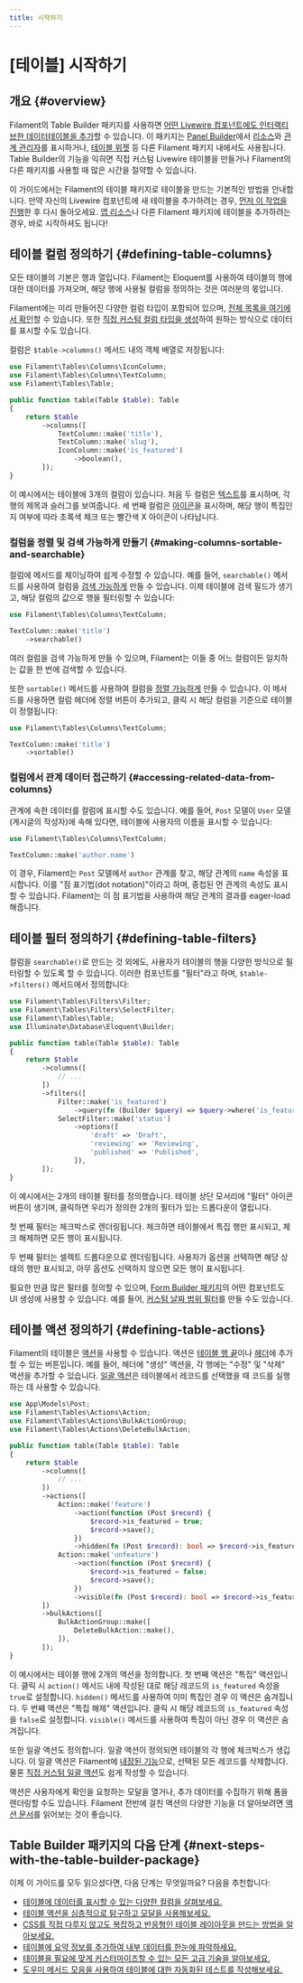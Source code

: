 ```yaml
---
title: 시작하기
---
```

# [테이블] 시작하기

## 개요 {#overview}

Filament의 Table Builder 패키지를 사용하면 [어떤 Livewire 컴포넌트에도 인터랙티브한 데이터테이블을 추가](adding-a-table-to-a-livewire-component)할 수 있습니다. 이 패키지는 [Panel Builder](../panels/getting-started)에서 [리소스](../panels/resources/getting-started)와 [관계 관리자](../panels/resources/relation-managers)를 표시하거나, [테이블 위젯](../panels/dashboard#table-widgets) 등 다른 Filament 패키지 내에서도 사용됩니다. Table Builder의 기능을 익히면 직접 커스텀 Livewire 테이블을 만들거나 Filament의 다른 패키지를 사용할 때 많은 시간을 절약할 수 있습니다.

이 가이드에서는 Filament의 테이블 패키지로 테이블을 만드는 기본적인 방법을 안내합니다. 만약 자신의 Livewire 컴포넌트에 새 테이블을 추가하려는 경우, [먼저 이 작업을 진행](adding-a-table-to-a-livewire-component)한 후 다시 돌아오세요. [앱 리소스](../panels/resources/getting-started)나 다른 Filament 패키지에 테이블을 추가하려는 경우, 바로 시작하셔도 됩니다!

## 테이블 컬럼 정의하기 {#defining-table-columns}

모든 테이블의 기본은 행과 열입니다. Filament는 Eloquent를 사용하여 테이블의 행에 대한 데이터를 가져오며, 해당 행에 사용될 컬럼을 정의하는 것은 여러분의 몫입니다.

Filament에는 미리 만들어진 다양한 컬럼 타입이 포함되어 있으며, [전체 목록을 여기에서 확인](columns/getting-started#available-columns)할 수 있습니다. 또한 [직접 커스텀 컬럼 타입을 생성](columns/custom)하여 원하는 방식으로 데이터를 표시할 수도 있습니다.

컬럼은 `$table->columns()` 메서드 내의 객체 배열로 저장됩니다:

```php
use Filament\Tables\Columns\IconColumn;
use Filament\Tables\Columns\TextColumn;
use Filament\Tables\Table;

public function table(Table $table): Table
{
    return $table
        ->columns([
            TextColumn::make('title'),
            TextColumn::make('slug'),
            IconColumn::make('is_featured')
                ->boolean(),
        ]);
}
```

<AutoScreenshot name="tables/getting-started/columns" alt="컬럼이 있는 테이블" version="3.x" />

이 예시에서는 테이블에 3개의 컬럼이 있습니다. 처음 두 컬럼은 [텍스트](columns/text)를 표시하며, 각 행의 제목과 슬러그를 보여줍니다. 세 번째 컬럼은 [아이콘](columns/icon)을 표시하며, 해당 행이 특집인지 여부에 따라 초록색 체크 또는 빨간색 X 아이콘이 나타납니다.

### 컬럼을 정렬 및 검색 가능하게 만들기 {#making-columns-sortable-and-searchable}

컬럼에 메서드를 체이닝하여 쉽게 수정할 수 있습니다. 예를 들어, `searchable()` 메서드를 사용하여 컬럼을 [검색 가능하게](columns/getting-started#searching) 만들 수 있습니다. 이제 테이블에 검색 필드가 생기고, 해당 컬럼의 값으로 행을 필터링할 수 있습니다:

```php
use Filament\Tables\Columns\TextColumn;

TextColumn::make('title')
    ->searchable()
```

<AutoScreenshot name="tables/getting-started/searchable-columns" alt="검색 가능한 컬럼이 있는 테이블" version="3.x" />

여러 컬럼을 검색 가능하게 만들 수 있으며, Filament는 이들 중 어느 컬럼이든 일치하는 값을 한 번에 검색할 수 있습니다.

또한 `sortable()` 메서드를 사용하여 컬럼을 [정렬 가능하게](columns/getting-started#sorting) 만들 수 있습니다. 이 메서드를 사용하면 컬럼 헤더에 정렬 버튼이 추가되고, 클릭 시 해당 컬럼을 기준으로 테이블이 정렬됩니다:

```php
use Filament\Tables\Columns\TextColumn;

TextColumn::make('title')
    ->sortable()
```

<AutoScreenshot name="tables/getting-started/sortable-columns" alt="정렬 가능한 컬럼이 있는 테이블" version="3.x" />

### 컬럼에서 관계 데이터 접근하기 {#accessing-related-data-from-columns}

관계에 속한 데이터를 컬럼에 표시할 수도 있습니다. 예를 들어, `Post` 모델이 `User` 모델(게시글의 작성자)에 속해 있다면, 테이블에 사용자의 이름을 표시할 수 있습니다:

```php
use Filament\Tables\Columns\TextColumn;

TextColumn::make('author.name')
```

<AutoScreenshot name="tables/getting-started/relationship-columns" alt="관계 컬럼이 있는 테이블" version="3.x" />

이 경우, Filament는 `Post` 모델에서 `author` 관계를 찾고, 해당 관계의 `name` 속성을 표시합니다. 이를 "점 표기법(dot notation)"이라고 하며, 중첩된 먼 관계의 속성도 표시할 수 있습니다. Filament는 이 점 표기법을 사용하여 해당 관계의 결과를 eager-load 해줍니다.

## 테이블 필터 정의하기 {#defining-table-filters}

컬럼을 `searchable()`로 만드는 것 외에도, 사용자가 테이블의 행을 다양한 방식으로 필터링할 수 있도록 할 수 있습니다. 이러한 컴포넌트를 "필터"라고 하며, `$table->filters()` 메서드에서 정의합니다:

```php
use Filament\Tables\Filters\Filter;
use Filament\Tables\Filters\SelectFilter;
use Filament\Tables\Table;
use Illuminate\Database\Eloquent\Builder;

public function table(Table $table): Table
{
    return $table
        ->columns([
            // ...
        ])
        ->filters([
            Filter::make('is_featured')
                ->query(fn (Builder $query) => $query->where('is_featured', true)),
            SelectFilter::make('status')
                ->options([
                    'draft' => 'Draft',
                    'reviewing' => 'Reviewing',
                    'published' => 'Published',
                ]),
        ]);
}
```

<AutoScreenshot name="tables/getting-started/filters" alt="필터가 있는 테이블" version="3.x" />

이 예시에서는 2개의 테이블 필터를 정의했습니다. 테이블 상단 모서리에 "필터" 아이콘 버튼이 생기며, 클릭하면 우리가 정의한 2개의 필터가 있는 드롭다운이 열립니다.

첫 번째 필터는 체크박스로 렌더링됩니다. 체크하면 테이블에서 특집 행만 표시되고, 체크 해제하면 모든 행이 표시됩니다.

두 번째 필터는 셀렉트 드롭다운으로 렌더링됩니다. 사용자가 옵션을 선택하면 해당 상태의 행만 표시되고, 아무 옵션도 선택하지 않으면 모든 행이 표시됩니다.

필요한 만큼 많은 필터를 정의할 수 있으며, [Form Builder 패키지](../forms/getting-started)의 어떤 컴포넌트도 UI 생성에 사용할 수 있습니다. 예를 들어, [커스텀 날짜 범위 필터](./filters/custom)를 만들 수도 있습니다.

## 테이블 액션 정의하기 {#defining-table-actions}

Filament의 테이블은 [액션](../actions/overview)을 사용할 수 있습니다. 액션은 [테이블 행 끝](actions#row-actions)이나 [헤더](actions#header-actions)에 추가할 수 있는 버튼입니다. 예를 들어, 헤더에 "생성" 액션을, 각 행에는 "수정" 및 "삭제" 액션을 추가할 수 있습니다. [일괄 액션](actions#bulk-actions)은 테이블에서 레코드를 선택했을 때 코드를 실행하는 데 사용할 수 있습니다.

```php
use App\Models\Post;
use Filament\Tables\Actions\Action;
use Filament\Tables\Actions\BulkActionGroup;
use Filament\Tables\Actions\DeleteBulkAction;

public function table(Table $table): Table
{
    return $table
        ->columns([
            // ...
        ])
        ->actions([
            Action::make('feature')
                ->action(function (Post $record) {
                    $record->is_featured = true;
                    $record->save();
                })
                ->hidden(fn (Post $record): bool => $record->is_featured),
            Action::make('unfeature')
                ->action(function (Post $record) {
                    $record->is_featured = false;
                    $record->save();
                })
                ->visible(fn (Post $record): bool => $record->is_featured),
        ])
        ->bulkActions([
            BulkActionGroup::make([
                DeleteBulkAction::make(),
            ]),
        ]);
}
```

<AutoScreenshot name="tables/getting-started/actions" alt="액션이 있는 테이블" version="3.x" />

이 예시에서는 테이블 행에 2개의 액션을 정의합니다. 첫 번째 액션은 "특집" 액션입니다. 클릭 시 `action()` 메서드 내에 작성된 대로 해당 레코드의 `is_featured` 속성을 `true`로 설정합니다. `hidden()` 메서드를 사용하여 이미 특집인 경우 이 액션은 숨겨집니다. 두 번째 액션은 "특집 해제" 액션입니다. 클릭 시 해당 레코드의 `is_featured` 속성을 `false`로 설정합니다. `visible()` 메서드를 사용하여 특집이 아닌 경우 이 액션은 숨겨집니다.

또한 일괄 액션도 정의합니다. 일괄 액션이 정의되면 테이블의 각 행에 체크박스가 생깁니다. 이 일괄 액션은 Filament에 [내장된 기능](../actions/prebuilt-actions/delete#bulk-delete)으로, 선택된 모든 레코드를 삭제합니다. 물론 [직접 커스텀 일괄 액션](actions#bulk-actions)도 쉽게 작성할 수 있습니다.

<AutoScreenshot name="tables/getting-started/actions-modal" alt="액션 모달이 열린 테이블" version="3.x" />

액션은 사용자에게 확인을 요청하는 모달을 열거나, 추가 데이터를 수집하기 위해 폼을 렌더링할 수도 있습니다. Filament 전반에 걸친 액션의 다양한 기능을 더 알아보려면 [액션 문서](../actions/overview)를 읽어보는 것이 좋습니다.

## Table Builder 패키지의 다음 단계 {#next-steps-with-the-table-builder-package}

이제 이 가이드를 모두 읽으셨다면, 다음 단계는 무엇일까요? 다음을 추천합니다:

- [테이블에 데이터를 표시할 수 있는 다양한 컬럼을 살펴보세요.](columns/getting-started#available-columns)
- [테이블 액션을 심층적으로 탐구하고 모달을 사용해보세요.](actions)
- [CSS를 직접 다루지 않고도 복잡하고 반응형인 테이블 레이아웃을 만드는 방법을 알아보세요.](layout)
- [테이블에 요약 정보를 추가하여 내부 데이터를 한눈에 파악하세요.](summaries)
- [테이블을 필요에 맞게 커스터마이즈할 수 있는 모든 고급 기술을 알아보세요.](advanced)
- [도우미 메서드 모음을 사용하여 테이블에 대한 자동화된 테스트를 작성해보세요.](testing)

